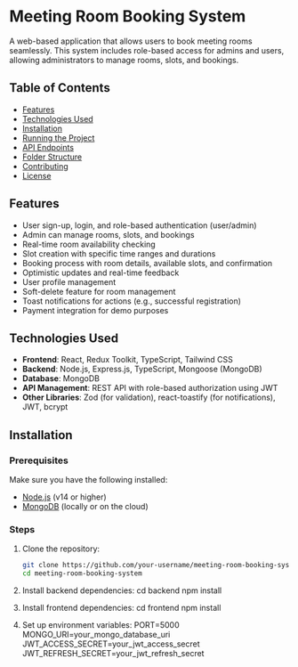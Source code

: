 # Meeting Room Booking System

A web-based application that allows users to book meeting rooms seamlessly. This system includes role-based access for admins and users, allowing administrators to manage rooms, slots, and bookings.

## Table of Contents

- [Features](#features)
- [Technologies Used](#technologies-used)
- [Installation](#installation)
- [Running the Project](#running-the-project)
- [API Endpoints](#api-endpoints)
- [Folder Structure](#folder-structure)
- [Contributing](#contributing)
- [License](#license)

## Features

- User sign-up, login, and role-based authentication (user/admin)
- Admin can manage rooms, slots, and bookings
- Real-time room availability checking
- Slot creation with specific time ranges and durations
- Booking process with room details, available slots, and confirmation
- Optimistic updates and real-time feedback
- User profile management
- Soft-delete feature for room management
- Toast notifications for actions (e.g., successful registration)
- Payment integration for demo purposes

## Technologies Used

- **Frontend**: React, Redux Toolkit, TypeScript, Tailwind CSS
- **Backend**: Node.js, Express.js, TypeScript, Mongoose (MongoDB)
- **Database**: MongoDB
- **API Management**: REST API with role-based authorization using JWT
- **Other Libraries**: Zod (for validation), react-toastify (for notifications), JWT, bcrypt

## Installation

### Prerequisites

Make sure you have the following installed:

- [Node.js](https://nodejs.org/) (v14 or higher)
- [MongoDB](https://www.mongodb.com/) (locally or on the cloud)

### Steps

1. Clone the repository:

   ```bash
   git clone https://github.com/your-username/meeting-room-booking-system.git
   cd meeting-room-booking-system

   ```

2. Install backend dependencies:
   cd backend
   npm install

3. Install frontend dependencies:
cd frontend
npm install
4. Set up environment variables:
PORT=5000
MONGO_URI=your_mongo_database_uri
JWT_ACCESS_SECRET=your_jwt_access_secret
JWT_REFRESH_SECRET=your_jwt_refresh_secret